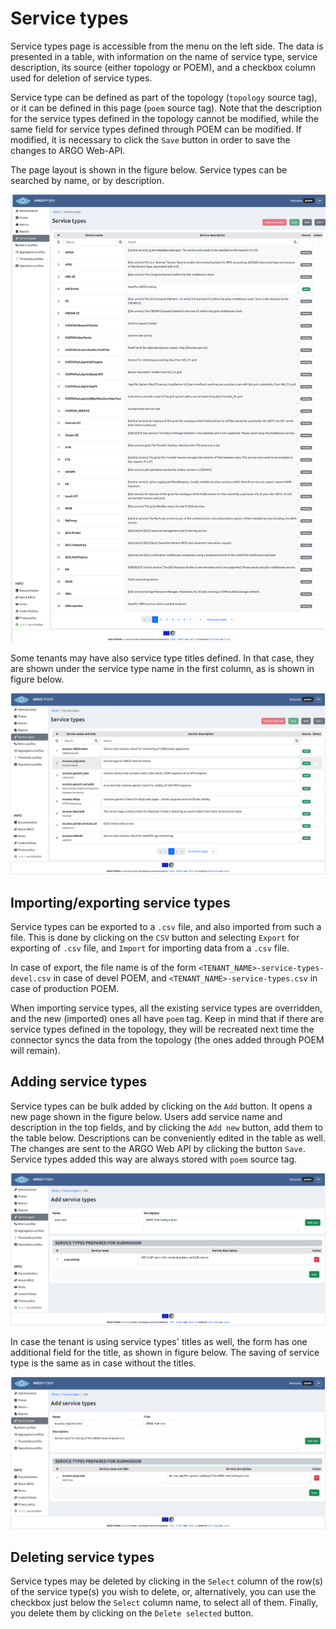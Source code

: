# Service types

Service types page is accessible from the menu on the left side. The data is presented in a table, with information on the name of service type, service description, its source (either topology or POEM), and a checkbox column used for deletion of service types.

Service type can be defined as part of the topology (`topology` source tag), or it can be defined in this page (`poem` source tag). Note that the description for the service types defined in the topology cannot be modified, while the same field for service types defined through POEM can be modified. If modified, it is necessary to click the `Save` button in order to save the changes to ARGO Web-API.

The page layout is shown in the figure below. Service types can be searched by name, or by description.

![Tenant Service Types](figures/tenant_servicetypes.png)

Some tenants may have also service type titles defined. In that case, they are shown under the service type name in the first column, as is shown in figure below.

![Tenant Service Types with Titles](figures/tenant_servicetypes_with_titles.png)

## Importing/exporting service types

Service types can be exported to a `.csv` file, and also imported from such a file. This is done by clicking on the `CSV` button and selecting `Export` for exporting of `.csv` file, and `Import` for importing data from a `.csv` file.

In case of export, the file name is of the form `<TENANT_NAME>-service-types-devel.csv` in case of devel POEM, and `<TENANT_NAME>-service-types.csv` in case of production POEM.

When importing service types, all the existing service types are overridden, and the new (imported) ones all have `poem` tag. Keep in mind that if there are service types defined in the topology, they will be recreated next time the connector syncs the data from the topology (the ones added through POEM will remain).

## Adding service types

Service types can be bulk added by clicking on the `Add` button. It opens a new page shown in the figure below. Users add service name and description in the top fields, and by clicking the `Add new` button, add them to the table below. Descriptions can be conveniently edited in the table as well. The changes are sent to the ARGO Web API by clicking the button `Save`. Service types added this way are always stored with `poem` source tag.

![Tenant Service Types Bulk Add](figures/tenant_servicetypes_bulk_add.png)

In case the tenant is using service types' titles as well, the form has one additional field for the title, as shown in figure below. The saving of service type is the same as in case without the titles.

![Tenant Service Types Bulk Add with Titles](figures/tenant_servicetypes_bulk_add_with_titles.png)

## Deleting service types

Service types may be deleted by clicking in the `Select` column of the row(s) of the service type(s) you wish to delete, or, alternatively, you can use the checkbox just below the `Select` column name, to select all of them. Finally, you delete them by clicking on the `Delete selected` button. 
